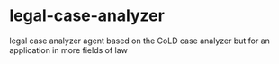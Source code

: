 # legal-case-analyzer
legal case analyzer agent based on the CoLD case analyzer but for an application in more fields of law
